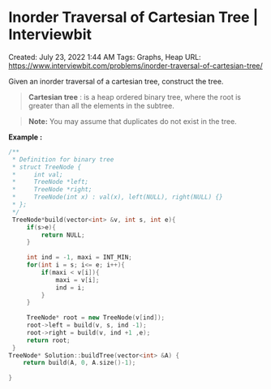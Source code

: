 # Inorder Traversal of Cartesian Tree | Interviewbit

Created: July 23, 2022 1:44 AM
Tags: Graphs, Heap
URL: https://www.interviewbit.com/problems/inorder-traversal-of-cartesian-tree/

Given an inorder traversal of a cartesian tree, construct the tree.

> 
> 
> 
> **Cartesian tree** : is a heap ordered binary tree, where the root is greater than all the elements in the subtree.
> 

> 
> 
> 
> **Note:** You may assume that duplicates do not exist in the tree.
> 

**Example :**

```cpp
/**
 * Definition for binary tree
 * struct TreeNode {
 *     int val;
 *     TreeNode *left;
 *     TreeNode *right;
 *     TreeNode(int x) : val(x), left(NULL), right(NULL) {}
 * };
 */
 TreeNode*build(vector<int> &v, int s, int e){
     if(s>e){
         return NULL;
     }
     
     int ind = -1, maxi = INT_MIN;
     for(int i = s; i<= e; i++){
         if(maxi < v[i]){
             maxi = v[i];
             ind = i;
         }
     }
     
     TreeNode* root = new TreeNode(v[ind]);
     root->left = build(v, s, ind -1);
     root->right = build(v, ind +1 ,e);
     return root;
 }
TreeNode* Solution::buildTree(vector<int> &A) {
    return build(A, 0, A.size()-1);
    
}
```